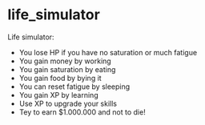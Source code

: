 ﻿# life_simulator
Life simulator:
- You lose HP if you have no saturation or much fatigue
- You gain money by working
- You gain saturation by eating
- You gain food by bying it
- You can reset fatigue by sleeping
- You gain XP by learning
- Use XP to upgrade your skills
- Tey to earn $1.000.000 and not to die!
